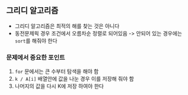 ## 그리디 알고리즘
- 그리디 알고리즘은 최적의 해를 찾는 것은 아니다
- 동전문제읙 경우 조건에서 오름차순 정렬로 되어있음
-> 안되어 있는 경우에는 `sort`를 해줘야 한다

### 문제에서 중요한 포인트
 1. `for` 문에서는 큰 수부터 탐색을 해야 함
2. `k / A[i]` 배열안에 값을 나눈 경우 이를 저장해 줘야 함
3. 나머지의 값을 다시 K에 저장 하여야 한다
